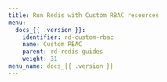 ```yaml
---
title: Run Redis with Custom RBAC resources
menu:
  docs_{{ .version }}:
    identifier: rd-custom-rbac
    name: Custom RBAC
    parent: rd-redis-guides
    weight: 31
menu_name: docs_{{ .version }}
---
```

